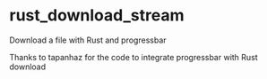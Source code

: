 # rust_download_stream
Download a file with Rust and progressbar

Thanks to tapanhaz for the code to integrate progressbar with Rust download
